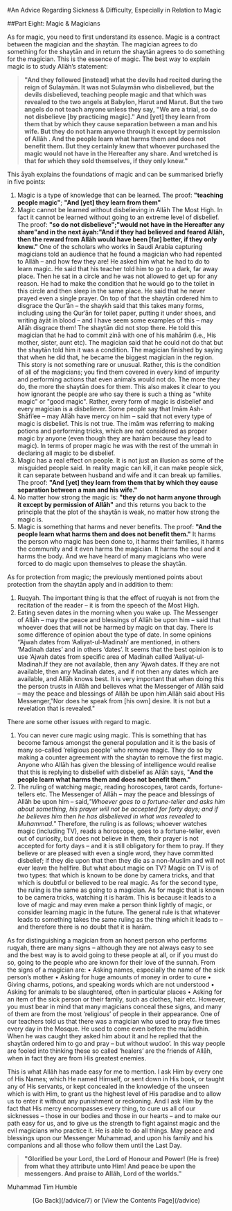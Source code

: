 [title: Advice Part Eight: Magic & Magicians - muhammadtim.com]:/
[path: /advice/8]:/
[alias: /articles/advice/8]:/

#An Advice Regarding Sickness & Difficulty, Especially in Relation to Magic

##Part Eight: Magic & Magicians
<br/>As for magic, you need to first understand its essence. Magic is a contract between the magician and the shaytān. The magician agrees to do something for the shaytān and in return the shaytān agrees to do something for the magician. This is the essence of magic. The best way to explain magic is to study Allāh’s statement:
>**"And they followed [instead] what the devils had recited during the reign of Sulaymān. It was not Sulaymān who disbelieved, but the devils disbelieved, teaching people magic and that which was revealed to the two angels at Babylon, Harut and Marut. But the two angels do not teach anyone unless they say, "We are a trial, so do not disbelieve [by practicing magic]." And [yet] they learn from them that by which they cause separation between a man and his wife. But they do not harm anyone through it except by permission of Allāh . And the people learn what harms them and does not benefit them. But they certainly knew that whoever purchased the magic would not have in the Hereafter any share. And wretched is that for which they sold themselves, if they only knew."**

This āyah explains the foundations of magic and can be summarised briefly in five points:
1. Magic is a type of knowledge that can be learned. The proof: **"teaching people magic"**; **"And [yet] they learn from them"**2. Magic cannot be learned without disbelieving in Allāh The Most High. In fact it cannot be learned without going to an extreme level of disbelief. The proof: **"so do not disbelieve";"would not have in the Hereafter any share"and in the next āyah:"And if they had believed and feared Allāh, then the reward from Allāh would have been [far] better, if they only knew."**One of the scholars who works in Saudi Arabia capturing magicians told an audience that he found a magician who had repented to Allāh – and how few they are! He asked him what he had to do to learn magic. He said that his teacher told him to go to a dark, far away place. Then he sat in a circle and he was not allowed to get up for any reason. He had to make the condition that he would go to the toilet in this circle and then sleep in the same place. He said that he never prayed even a single prayer. On top of that the shaytān ordered him to disgrace the Qur’ān – the shaykh said that this takes many forms, including using the Qur’ān for toilet paper, putting it under shoes, and writing āyāt in blood – and I have seem some examples of this – may Allāh disgrace them! The shaytān did not stop there. He told this magician that he had to commit zinā with one of his mahārim (i.e., His mother, sister, aunt etc). The magician said that he could not do that but the shaytān told him it was a condition. The magician finished by saying that when he did that, he became the biggest magician in the region. This story is not something rare or unusual. Rather, this is the condition of all of the magicians; you find them covered in every kind of impurity and performing actions that even animals would not do. The more they do, the more the shaytān does for them. This also makes it clear to you how ignorant the people are who say there is such a thing as "white magic" or "good magic". Rather, every form of magic is disbelief and every magician is a disbeliever. Some people say that Imām Ash-Shāfi’ee – may Allāh have mercy on him – said that not every type of magic is disbelief. This is not true. The imām was referring to making potions and performing tricks, which are not considered as proper magic by anyone (even though they are harām because they lead to magic). In terms of proper magic he was with the rest of the ummah in declaring all magic to be disbelief.3. Magic has a real effect on people. It is not just an illusion as some of the misguided people said. In reality magic can kill, it can make people sick, it can separate between husband and wife and it can break up families. The proof: **"And [yet] they learn from them that by which they cause separation between a man and his wife."**4. No matter how strong the magic is: **"they do not harm anyone through it except by permission of Allāh"** and this returns you back to the principle that the plot of the shaytān is weak, no matter how strong the magic is.5. Magic is something that harms and never benefits. The proof: **"And the people learn what harms them and does not benefit them."** It harms the person who magic has been done to, it harms their families, it harms the community and it even harms the magician. It harms the soul and it harms the body. And we have heard of many magicians who were forced to do magic upon themselves to please the shaytān.
As for protection from magic; the previously mentioned points about protection from the shaytān apply and in addition to them:

1. Ruqyah. The important thing is that the effect of ruqyah is not from the recitation of the reader – it is from the speech of the Most High.2. Eating seven dates in the morning when you wake up. The Messenger of Allāh – may the peace and blessings of Allāh be upon him – said that whoever does that will not be harmed by magic on that day. There is some difference of opinion about the type of date. In some opinions ‘’Ajwah dates from ‘Aaliyat-ul-Madinah’ are mentioned, in others ‘Madinah dates’ and in others ‘dates’. It seems that the best opinion is to use ‘Ajwah dates from specific area of Madinah called ‘Aaliyat-ul-Madinah.If they are not available, then any ‘Ajwah dates. If they are not available, then any Madinah dates, and if not then any dates which are available, and Allāh knows best. It is very important that when doing this the person trusts in Allāh and believes what the Messenger of Allāh said – may the peace and blessings of Allāh be upon him.Allāh said about His Messenger,"Nor does he speak from [his own] desire. It is not but a revelation that is revealed."
There are some other issues with regard to magic.
1. You can never cure magic using magic. This is something that has become famous amongst the general population and it is the basis of many so-called ‘religious people’ who remove magic. They do so by making a counter agreement with the shaytān to remove the first magic. Anyone who Allāh has given the blessing of intelligence would realise that this is replying to disbelief with disbelief as Allāh says, "**And the people learn what harms them and does not benefit them."** 
2. The ruling of watching magic, reading horoscopes, tarot cards, fortune-tellers etc. The Messenger of Allāh – may the peace and blessings of Allāh be upon him – said,*"Whoever goes to a fortune-teller and asks him about something, his prayer will not be accepted for forty days; and if he believes him then he has disbelieved in what was revealed to Muhammad."* Therefore, the ruling is as follows; whoever watches magic (including TV), reads a horoscope, goes to a fortune-teller, even out of curiosity, but does not believe in them, their prayer is not accepted for forty days – and it is still obligatory for them to pray. If they believe or are pleased with even a single word, they have committed disbelief; if they die upon that then they die as a non-Muslim and will not ever leave the hellfire. But what about magic on TV? Magic on TV is of two types: that which is known to be done by camera tricks, and that which is doubtful or believed to be real magic. As for the second type, the ruling is the same as going to a magician. As for magic that is known to be camera tricks, watching it is harām. This is because it leads to a love of magic and may even make a person think lightly of magic, or consider learning magic in the future. The general rule is that whatever leads to something takes the same ruling as the thing which it leads to – and therefore there is no doubt that it is harām.

As for distinguishing a magician from an honest person who performs ruqyah, there are many signs – although they are not always easy to see and the best way is to avoid going to these people at all, or if you must do so, going to the people who are known for their love of the sunnah. From the signs of a magician are:• Asking names, especially the name of the sick person’s mother• Asking for huge amounts of money in order to cure• Giving charms, potions, and speaking words which are not understood• Asking for animals to be slaughtered, often in particular places• Asking for an item of the sick person or their family, such as clothes, hair etc.
However, you must bear in mind that many magicians conceal these signs, and many of them are from the most ‘religious’ of people in their appearance. One of our teachers told us that there was a magician who used to pray five times every day in the Mosque. He used to come even before the mu’addhin. When he was caught they asked him about it and he replied that the shaytān ordered him to go and pray – but without wudoo’. In this way people are fooled into thinking these so called ‘healers’ are the friends of Allāh, when in fact they are from His greatest enemies.This is what Allāh has made easy for me to mention. I ask Him by every one of His Names; which He named Himself, or sent down in His book, or taught any of His servants, or kept concealed in the knowledge of the unseen which is with Him, to grant us the highest level of His paradise and to allow us to enter it without any punishment or reckoning. And I ask Him by the fact that His mercy encompasses every thing, to cure us all of our sicknesses – those in our bodies and those in our hearts – and to make our path easy for us, and to give us the strength to fight against magic and the evil magicians who practice it. He is able to do all things. May peace and blessings upon our Messenger Muhammad, and upon his family and his companions and all those who follow them until the Last Day.>**"Glorified be your Lord, the Lord of Honour and Power! (He is free) from what they attribute unto Him! And peace be upon the messengers. And praise to Allāh, Lord of the worlds."**
Muhammad Tim Humble
<p style="text-align:center">[Go Back](/advice/7) or [View the Contents Page](/advice)